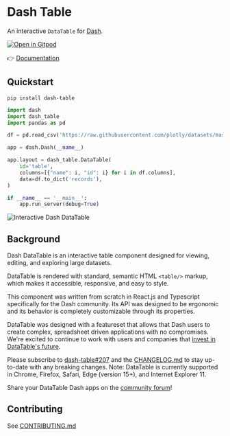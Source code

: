 # Dash Table

An interactive `DataTable` for [Dash](https://dash.plotly.com/).

[![Open in Gitpod](https://gitpod.io/button/open-in-gitpod.svg)](https://gitpod.io/#https://github.com/bitsnaps/dash-table/tree/gitpod-setup)


:point_right: [Documentation](https://dash.plotly.com/datatable)

## Quickstart

```
pip install dash-table
```

```python
import dash
import dash_table
import pandas as pd

df = pd.read_csv('https://raw.githubusercontent.com/plotly/datasets/master/solar.csv')

app = dash.Dash(__name__)

app.layout = dash_table.DataTable(
    id='table',
    columns=[{"name": i, "id": i} for i in df.columns],
    data=df.to_dict('records'),
)

if __name__ == '__main__':
    app.run_server(debug=True)
```

![Interactive Dash DataTable](https://user-images.githubusercontent.com/1280389/47935912-67187080-deb2-11e8-8936-34b0c99b518f.png)

## Background

Dash DataTable is an interactive table component designed for viewing, editing, and exploring large datasets.

DataTable is rendered with standard, semantic HTML `<table/>` markup, which makes it accessible, responsive, and easy to style.

This component was written from scratch in React.js and Typescript specifically for the Dash community. Its API was designed to be ergonomic and its behavior is completely customizable through its properties.

DataTable was designed with a featureset that allows that Dash users to create complex, spreadsheet driven applications with no compromises. We're excited to continue to work with users and companies that [invest in DataTable's future](https://plotly.com/products/consulting-and-oem/).

Please subscribe to [dash-table#207](https://github.com/plotly/dash-table/issues/207) and the [CHANGELOG.md](https://github.com/plotly/dash-table/blob/master/CHANGELOG.md) to stay up-to-date with any breaking changes. Note: DataTable is currently supported in Chrome, Firefox, Safari, Edge (version 15+), and Internet Explorer 11. 

Share your DataTable Dash apps on the [community forum](https://community.plotly.com/t/show-and-tell-community-thread/7554)!

## Contributing

See [CONTRIBUTING.md](https://github.com/plotly/dash-table/blob/master/CONTRIBUTING.md)
